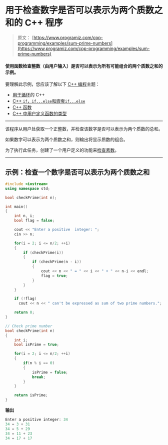# 用于检查数字是否可以表示为两个质数之和的 C++ 程序

> 原文： [https://www.programiz.com/cpp-programming/examples/sum-prime-numbers](https://www.programiz.com/cpp-programming/examples/sum-prime-numbers)

#### 使用函数检查整数（由用户输入）是否可以表示为所有可能组合的两个质数之和的示例。

要理解此示例，您应该了解以下 [C++ 编程](/cpp-programming "C++ tutorial")主题：

*   [用于循环](/cpp-programming/for-loop)的 C++ 
*   [C++ `if`，`if...else`和嵌套`if...else`](/cpp-programming/if-else)
*   [C++ 函数](/cpp-programming/function)
*   [C++ 中用户定义函数的类型](/cpp-programming/user-defined-function-types)

* * *

该程序从用户处获取一个正整数，并检查该数字是否可以表示为两个质数的总和。

如果数字可以表示为两个质数之和，则输出将显示质数的组合。

为了执行此任务，创建了一个用户定义的功能来[检查素数](/cpp-programming/examples/prime-number "Check Prime Number in C++ Programming")。

* * *

## 示例：检查一个数字是否可以表示为两个质数之和

```cpp
#include <iostream>
using namespace std;

bool checkPrime(int n);

int main()
{
    int n, i;
    bool flag = false;

    cout << "Enter a positive  integer: ";
    cin >> n;

    for(i = 2; i <= n/2; ++i)
    {
        if (checkPrime(i))
        {
            if (checkPrime(n - i))
            {
                cout << n << " = " << i << " + " << n-i << endl;
                flag = true;
            }
        }
    }

    if (!flag)
      cout << n << " can't be expressed as sum of two prime numbers.";

    return 0;
}

// Check prime number
bool checkPrime(int n)
{
    int i;
    bool isPrime = true;

    for(i = 2; i <= n/2; ++i)
    {
        if(n % i == 0)
        {
            isPrime = false;
            break;
        }
    }

    return isPrime;
} 
```

**输出**

```cpp
Enter a positive integer: 34
34 = 3 + 31
34 = 5 + 29
34 = 11 + 23
34 = 17 + 17 
```